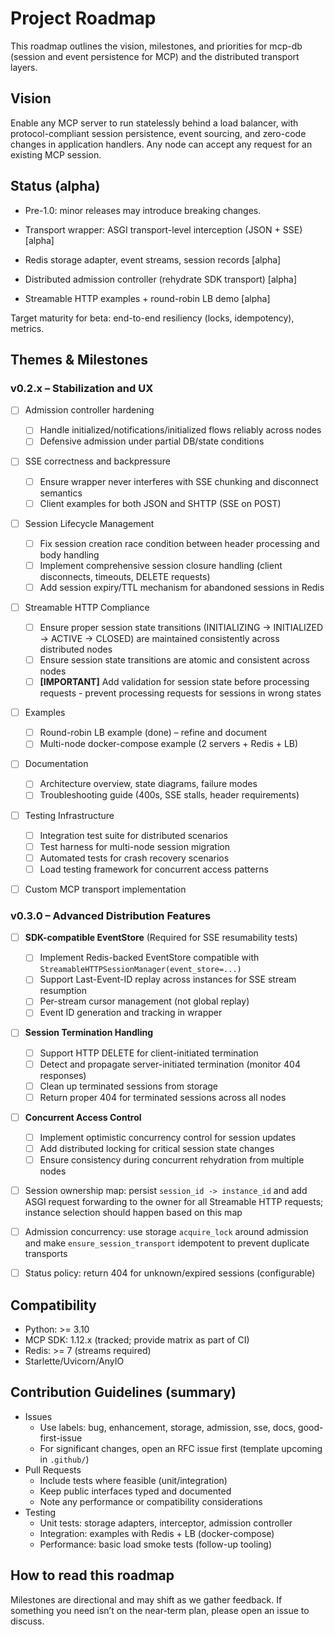 # Project Roadmap

This roadmap outlines the vision, milestones, and priorities for mcp-db (session and event persistence for MCP) and the distributed transport layers.

## Vision

Enable any MCP server to run statelessly behind a load balancer, with protocol-compliant session persistence, event sourcing, and zero-code changes in application handlers. Any node can accept any request for an existing MCP session.

## Status (alpha)

- Pre-1.0: minor releases may introduce breaking changes.

- Transport wrapper: ASGI transport-level interception (JSON + SSE) [alpha]
- Redis storage adapter, event streams, session records [alpha]
- Distributed admission controller (rehydrate SDK transport) [alpha]
- Streamable HTTP examples + round-robin LB demo [alpha]

Target maturity for beta: end-to-end resiliency (locks, idempotency), metrics.


## Themes & Milestones

### v0.2.x – Stabilization and UX

- [ ] Admission controller hardening
  - [ ] Handle initialized/notifications/initialized flows reliably across nodes
  - [ ] Defensive admission under partial DB/state conditions
- [ ] SSE correctness and backpressure
  - [ ] Ensure wrapper never interferes with SSE chunking and disconnect semantics
  - [ ] Client examples for both JSON and SHTTP (SSE on POST)
- [ ] Session Lifecycle Management
  - [ ] Fix session creation race condition between header processing and body handling
  - [ ] Implement comprehensive session closure handling (client disconnects, timeouts, DELETE requests)
  - [ ] Add session expiry/TTL mechanism for abandoned sessions in Redis
- [ ] Streamable HTTP Compliance
  - [ ] Ensure proper session state transitions (INITIALIZING → INITIALIZED → ACTIVE → CLOSED) are maintained consistently across distributed nodes
  - [ ] Ensure session state transitions are atomic and consistent across nodes
  - [ ] **[IMPORTANT]** Add validation for session state before processing requests - prevent processing requests for sessions in wrong states
- [ ] Examples
  - [ ] Round-robin LB example (done) – refine and document
  - [ ] Multi-node docker-compose example (2 servers + Redis + LB)
- [ ] Documentation
  - [ ] Architecture overview, state diagrams, failure modes
  - [ ] Troubleshooting guide (400s, SSE stalls, header requirements)
- [ ] Testing Infrastructure
  - [ ] Integration test suite for distributed scenarios
  - [ ] Test harness for multi-node session migration
  - [ ] Automated tests for crash recovery scenarios
  - [ ] Load testing framework for concurrent access patterns
- [ ] Custom MCP transport implementation 


### v0.3.0 – Advanced Distribution Features

- [ ] **SDK-compatible EventStore** (Required for SSE resumability tests)
  - [ ] Implement Redis-backed EventStore compatible with `StreamableHTTPSessionManager(event_store=...)`
  - [ ] Support Last-Event-ID replay across instances for SSE stream resumption
  - [ ] Per-stream cursor management (not global replay)
  - [ ] Event ID generation and tracking in wrapper
- [ ] **Session Termination Handling**
  - [ ] Support HTTP DELETE for client-initiated termination
  - [ ] Detect and propagate server-initiated termination (monitor 404 responses)
  - [ ] Clean up terminated sessions from storage
  - [ ] Return proper 404 for terminated sessions across all nodes
- [ ] **Concurrent Access Control**
  - [ ] Implement optimistic concurrency control for session updates
  - [ ] Add distributed locking for critical session state changes
  - [ ] Ensure consistency during concurrent rehydration from multiple nodes
- [ ] Session ownership map: persist `session_id -> instance_id` and add ASGI request forwarding to the owner for all Streamable HTTP requests; instance selection should happen based on this map
- [ ] Admission concurrency: use storage `acquire_lock` around admission and make `ensure_session_transport` idempotent to prevent duplicate transports
- [ ] Status policy: return 404 for unknown/expired sessions (configurable)


## Compatibility

- Python: >= 3.10
- MCP SDK: 1.12.x (tracked; provide matrix as part of CI)
- Redis: >= 7 (streams required)
- Starlette/Uvicorn/AnyIO

## Contribution Guidelines (summary)

- Issues
  - Use labels: bug, enhancement, storage, admission, sse, docs, good-first-issue
  - For significant changes, open an RFC issue first (template upcoming in `.github/`)
- Pull Requests
  - Include tests where feasible (unit/integration)
  - Keep public interfaces typed and documented
  - Note any performance or compatibility considerations
- Testing
  - Unit tests: storage adapters, interceptor, admission controller
  - Integration: examples with Redis + LB (docker-compose)
  - Performance: basic load smoke tests (follow-up tooling)

## How to read this roadmap

Milestones are directional and may shift as we gather feedback. If something you need isn’t on the near-term plan, please open an issue to discuss.


